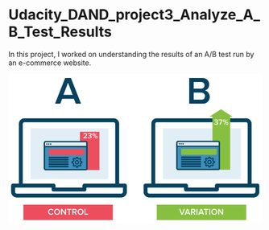 # Udacity_DAND_project3_Analyze_A_B_Test_Results
In this project, I worked on understanding the results of an A/B test run by an e-commerce website. 

<img src="ab-testing.png" />
